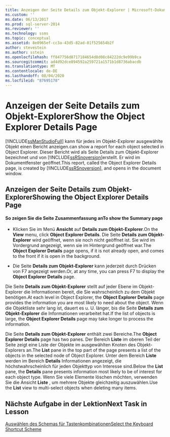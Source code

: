 ```yaml
---
title: Anzeigen der Seite Details zum Objekt-Explorer | Microsoft-Dokumentation
ms.custom: ''
ms.date: 06/13/2017
ms.prod: sql-server-2014
ms.reviewer: ''
ms.technology: ssms
ms.topic: conceptual
ms.assetid: 8e0965ef-cc3a-43d5-82ad-01f525654b2f
author: stevestein
ms.author: sstein
ms.openlocfilehash: ff847756d8717184654d8d08c84222dc9e99b9ca
ms.sourcegitcommit: ad4d92dce894592a259721a1571b1d8736abacdb
ms.translationtype: MT
ms.contentlocale: de-DE
ms.lasthandoff: 08/04/2020
ms.locfileid: "87695178"
---
```

# <a name="show-the-object-explorer-details-page"></a><span data-ttu-id="c9583-102">Anzeigen der Seite Details zum Objekt-Explorer</span><span class="sxs-lookup"><span data-stu-id="c9583-102">Show the Object Explorer Details Page</span></span>
  [!INCLUDE[ssManStudioFull](../../includes/ssmanstudiofull-md.md)] <span data-ttu-id="c9583-103">kann für jedes im Objekt-Explorer ausgewählte Objekt einen Bericht anzeigen.</span><span class="sxs-lookup"><span data-stu-id="c9583-103">can show a report for each object selected in Object Explorer.</span></span> <span data-ttu-id="c9583-104">Dieser Bericht wird als Seite Details zum Objekt-Explorer bezeichnet und von [!INCLUDE[ssRSnoversion](../../includes/ssrsnoversion-md.md)]erstellt. Er wird im Dokumentfenster geöffnet.</span><span class="sxs-lookup"><span data-stu-id="c9583-104">This report, called the Object Explorer Details page, is created by [!INCLUDE[ssRSnoversion](../../includes/ssrsnoversion-md.md)], and opens in the document window.</span></span>  
  
## <a name="showing-the-object-explorer-details-page"></a><span data-ttu-id="c9583-105">Anzeigen der Seite Details zum Objekt-Explorer</span><span class="sxs-lookup"><span data-stu-id="c9583-105">Showing the Object Explorer Details Page</span></span>  
  
#### <a name="to-show-the-summary-page"></a><span data-ttu-id="c9583-106">So zeigen Sie die Seite Zusammenfassung an</span><span class="sxs-lookup"><span data-stu-id="c9583-106">To show the Summary page</span></span>  
  
-   <span data-ttu-id="c9583-107">Klicken Sie im Menü **Ansicht** auf **Details zum Objekt-Explorer**.</span><span class="sxs-lookup"><span data-stu-id="c9583-107">On the **View** menu, click **Object Explorer Details**.</span></span> <span data-ttu-id="c9583-108">Die Seite **Details zum Objekt-Explorer** wird geöffnet, wenn sie noch nicht geöffnet ist. Sie wird im Vordergrund angezeigt, wenn sie im Hintergrund geöffnet war.</span><span class="sxs-lookup"><span data-stu-id="c9583-108">The **Object Explorer Details** page opens, if it is not already open, and comes to the front if it is open in the background.</span></span>  
  
-   <span data-ttu-id="c9583-109">Die Seite **Details zum Objekt-Explorer** kann jederzeit durch Drücken von F7 angezeigt werden.</span><span class="sxs-lookup"><span data-stu-id="c9583-109">Or, at any time, you can press F7 to display the **Object Explorer Details** page.</span></span>  
  
 <span data-ttu-id="c9583-110">Die Seite **Details zum Objekt-Explorer** stellt auf jeder Ebene im Objekt-Explorer die Informationen bereit, die Sie wahrscheinlich zu dem Objekt benötigen.</span><span class="sxs-lookup"><span data-stu-id="c9583-110">At each level in Object Explorer, the **Object Explorer Details** page provides the information you are most likely to need about the object.</span></span> <span data-ttu-id="c9583-111">Wenn die Objektliste sehr lang ist, dauert es u. U. länger, bis die Seite **Details zum Objekt-Explorer** die Informationen verarbeitet hat.</span><span class="sxs-lookup"><span data-stu-id="c9583-111">If the list of objects is large, the **Object Explorer Details** page may take longer to process the information.</span></span>  
  
 <span data-ttu-id="c9583-112">Die Seite **Details zum Objekt-Explorer** enthält zwei Bereiche.</span><span class="sxs-lookup"><span data-stu-id="c9583-112">The **Object Explorer Details** page has two panes.</span></span> <span data-ttu-id="c9583-113">Der Bereich **Liste** im oberen Teil der Seite zeigt eine Liste der Objekte im ausgewählten Knoten des Objekt-Explorers an.</span><span class="sxs-lookup"><span data-stu-id="c9583-113">The **List** pane in the top part of the page presents a list of the objects in the selected node of Object Explorer.</span></span> <span data-ttu-id="c9583-114">Unter dem Bereich **Liste** werden im Bereich **Details** Informationen angezeigt, die höchstwahrscheinlich für jeden Objekttyp von Interesse sind.</span><span class="sxs-lookup"><span data-stu-id="c9583-114">Below the **List** pane, the **Details** pane presents information most likely to be of interest for each object type.</span></span> <span data-ttu-id="c9583-115">Wenn Sie viele Elemente löschen möchten, verwenden Sie die Ansicht **Liste** , um mehrere Objekte gleichzeitig auszuwählen.</span><span class="sxs-lookup"><span data-stu-id="c9583-115">Use the **List** view to multi-select objects when deleting many items.</span></span>  
  
## <a name="next-task-in-lesson"></a><span data-ttu-id="c9583-116">Nächste Aufgabe in der Lektion</span><span class="sxs-lookup"><span data-stu-id="c9583-116">Next Task in Lesson</span></span>  
 [<span data-ttu-id="c9583-117">Auswählen des Schemas für Tastenkombinationen</span><span class="sxs-lookup"><span data-stu-id="c9583-117">Select the Keyboard Shortcut Scheme</span></span>](lesson-1-6-select-the-keyboard-shortcut-scheme.md)  
  
  
